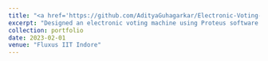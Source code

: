 ```yaml
---
title: "<a href='https://github.com/AdityaGuhagarkar/Electronic-Voting-Machine' target='_blank'><i class='fab fa-github'></i> Electronic Voting Machine </a>"
excerpt: "Designed an electronic voting machine using Proteus software that utilizes voter verification. This project aimed to address the issue of voter fraud and ensure that only eligible voters are able to cast their ballots.<br/><img src='/images/vote.png'>"
collection: portfolio
date: 2023-02-01
venue: "Fluxus IIT Indore"
---
```

